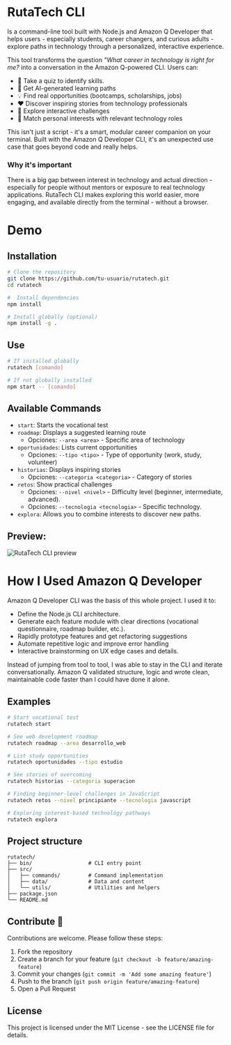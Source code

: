 # RutaTech CLI
Is a command-line tool built with Node.js and Amazon Q Developer that helps users - especially students, career changers, and curious adults - explore paths in technology through a personalized, interactive experience.

This tool transforms the question *"What career in technology is right for me?* into a conversation in the Amazon Q-powered CLI. Users can:

- 📝 Take a quiz to identify skills.
- 🧩 Get AI-generated learning paths
- 💡 Find real opportunities (bootcamps, scholarships, jobs)
- ❤️ Discover inspiring stories from technology professionals
- 🤩 Explore interactive challenges
- 🤝 Match personal interests with relevant technology roles

This isn't just a script - it's a smart, modular career companion on your terminal. Built with the Amazon Q Developer CLI, it's an unexpected use case that goes beyond code and really helps.

### Why it's important

There is a big gap between interest in technology and actual direction - especially for people without mentors or exposure to real technology applications. RutaTech CLI makes exploring this world easier, more engaging, and available directly from the terminal - without a browser.

# Demo

## Installation

```bash
# Clone the repository
git clone https://github.com/tu-usuario/rutatech.git
cd rutatech

#  Install dependencies
npm install

# Install globally (optional)
npm install -g .
```

## Use

```bash
# If installed globally
rutatech [comando]

# If not globally installed
npm start -- [comando]
```

## Available Commands

- `start`: Starts the vocational test
- `roadmap`: Displays a suggested learning route
  - Opciones: `--area <area>` - Specific area of technology
- `oportunidades`: Lists current opportunities
  - Opciones: `--tipo <tipo>` -  Type of opportunity (work, study, volunteer)
- `historias`: Displays inspiring stories
  - Opciones: `--categoria <categoria>` - Category of stories
- `retos`: Show practical challenges
  - Opciones: `--nivel <nivel>` - Difficulty level (beginner, intermediate, advanced).
  - Opciones: `--tecnologia <tecnologia>` - Specific technology.
- `explora`: Allows you to combine interests to discover new paths.

## Preview:

![RutaTech CLI preview](https://dev-to-uploads.s3.amazonaws.com/uploads/articles/8dze6q2jhr3xksq1sc85.png)


# How I Used Amazon Q Developer

Amazon Q Developer CLI was the basis of this whole project. I used it to:

- Define the Node.js CLI architecture. 
- Generate each feature module with clear directions (vocational questionnaire, roadmap builder, etc.).
- Rapidly prototype features and get refactoring suggestions
- Automate repetitive logic and improve error handling
- Interactive brainstorming on UX edge cases and details.

Instead of jumping from tool to tool, I was able to stay in the CLI and iterate conversationally. Amazon Q validated structure, logic and wrote clean, maintainable code faster than I could have done it alone.


## Examples

```bash
# Start vocational test
rutatech start

# See web development roadmap
rutatech roadmap --area desarrollo_web

# List study opportunities
rutatech oportunidades --tipo estudio

# See stories of overcoming
rutatech historias --categoria superacion

# Finding beginner-level challenges in JavaScript
rutatech retos --nivel principiante --tecnologia javascript

# Exploring interest-based technology pathways
rutatech explora
```

## Project structure

```
rutatech/
├── bin/                  # CLI entry point
├── src/
│   ├── commands/         # Command implementation
│   ├── data/             # Data and content
│   └── utils/            # Utilities and helpers
├── package.json
└── README.md
```

## Contribute 🤩

Contributions are welcome. Please follow these steps:

1. Fork the repository
2. Create a branch for your feature (`git checkout -b feature/amazing-feature`)
3. Commit your changes (`git commit -m 'Add some amazing feature'`)
4. Push to the branch (`git push origin feature/amazing-feature`)
5. Open a Pull Request

## License

This project is licensed under the MIT License - see the LICENSE file for details.
